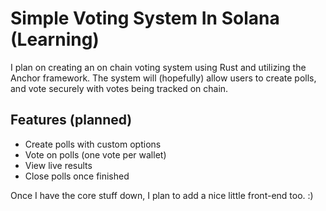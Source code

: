 # Simple Voting System In Solana (Learning)

I plan on creating an on chain voting system using Rust and utilizing the Anchor framework. The system will (hopefully) allow users to create polls, and vote securely with votes being tracked on chain.

## Features (planned)
- Create polls with custom options
- Vote on polls (one vote per wallet)
- View live results
- Close polls once finished

Once I have the core stuff down, I plan to add a nice little front-end too. :)
